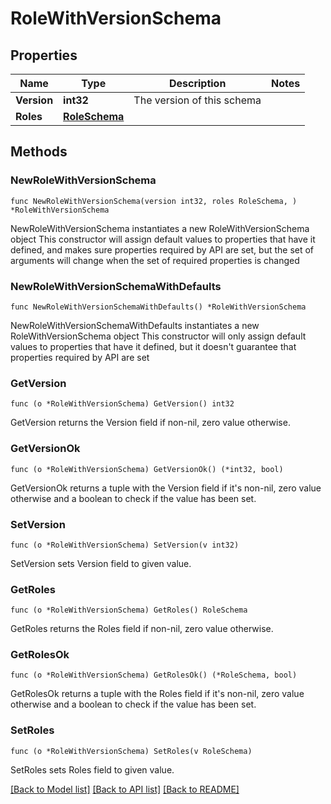 # RoleWithVersionSchema

## Properties

Name | Type | Description | Notes
------------ | ------------- | ------------- | -------------
**Version** | **int32** | The version of this schema | 
**Roles** | [**RoleSchema**](RoleSchema.md) |  | 

## Methods

### NewRoleWithVersionSchema

`func NewRoleWithVersionSchema(version int32, roles RoleSchema, ) *RoleWithVersionSchema`

NewRoleWithVersionSchema instantiates a new RoleWithVersionSchema object
This constructor will assign default values to properties that have it defined,
and makes sure properties required by API are set, but the set of arguments
will change when the set of required properties is changed

### NewRoleWithVersionSchemaWithDefaults

`func NewRoleWithVersionSchemaWithDefaults() *RoleWithVersionSchema`

NewRoleWithVersionSchemaWithDefaults instantiates a new RoleWithVersionSchema object
This constructor will only assign default values to properties that have it defined,
but it doesn't guarantee that properties required by API are set

### GetVersion

`func (o *RoleWithVersionSchema) GetVersion() int32`

GetVersion returns the Version field if non-nil, zero value otherwise.

### GetVersionOk

`func (o *RoleWithVersionSchema) GetVersionOk() (*int32, bool)`

GetVersionOk returns a tuple with the Version field if it's non-nil, zero value otherwise
and a boolean to check if the value has been set.

### SetVersion

`func (o *RoleWithVersionSchema) SetVersion(v int32)`

SetVersion sets Version field to given value.


### GetRoles

`func (o *RoleWithVersionSchema) GetRoles() RoleSchema`

GetRoles returns the Roles field if non-nil, zero value otherwise.

### GetRolesOk

`func (o *RoleWithVersionSchema) GetRolesOk() (*RoleSchema, bool)`

GetRolesOk returns a tuple with the Roles field if it's non-nil, zero value otherwise
and a boolean to check if the value has been set.

### SetRoles

`func (o *RoleWithVersionSchema) SetRoles(v RoleSchema)`

SetRoles sets Roles field to given value.



[[Back to Model list]](../README.md#documentation-for-models) [[Back to API list]](../README.md#documentation-for-api-endpoints) [[Back to README]](../README.md)


